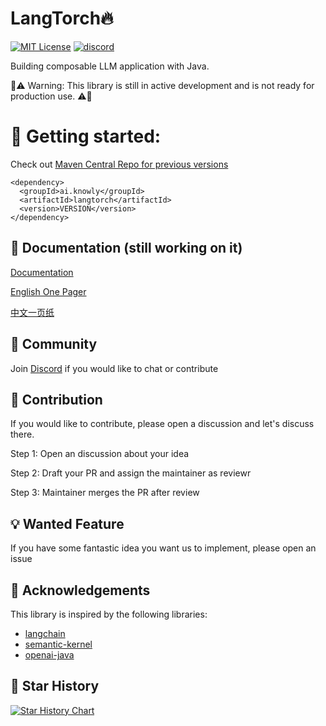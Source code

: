 
# LangTorch🔥
[![MIT License](https://img.shields.io/badge/License-MIT-green.svg)](https://choosealicense.com/licenses/mit/)
[![discord](https://img.shields.io/discord/1094297543078326403)](https://discord.gg/YVUQ4X8E)

Building composable LLM application with Java.

🚨⚠️ Warning: This library is still in active development and is not ready for production use. ⚠️🚨


# 🚀 Getting started: 

Check out [Maven Central Repo for previous versions](https://central.sonatype.com/artifact/ai.knowly/langtorch/)
```
<dependency>
  <groupId>ai.knowly</groupId>
  <artifactId>langtorch</artifactId>
  <version>VERSION</version>
</dependency>
```

## 📄 Documentation (still working on it)

[Documentation](https://docs.knowly.ai/langtorch/)

[English One Pager](https://docs.knowly.ai/langtorch/eng-langtorch-one-pager) 

[中文一页纸](https://docs.knowly.ai/langtorch/zhong-wen-langtorch-one-pager)


##  💫 Community
Join [Discord](https://discord.gg/YVUQ4X8E) if you would like to chat or contribute

## 👥 Contribution
If you would like to contribute, please open a discussion and let's discuss there.

Step 1: Open an discussion about your idea

Step 2: Draft your PR and assign the maintainer as reviewr

Step 3: Maintainer merges the PR after review


## 💡 Wanted Feature
If you have some fantastic idea you want us to implement, please open an issue

## 🙏 Acknowledgements
This library is inspired by the following libraries:
 - [langchain](https://github.com/hwchase17/langchain)
 - [semantic-kernel](https://github.com/microsoft/semantic-kernel)
 - [openai-java](https://github.com/TheoKanning/openai-java)


##  🌟 Star History

[![Star History Chart](https://api.star-history.com/svg?repos=Knowly-ai/langtorch&type=Timeline)](https://star-history.com/#Knowly-ai/langtorch&Timeline)

